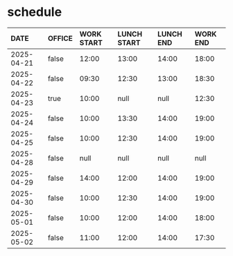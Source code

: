 # schedule

| DATE | OFFICE | WORK START | LUNCH START | LUNCH END | WORK END |
| :-- | :-- | :-- | :-- | :-- | :-- |
| 2025-04-21 | false | 12:00 | 13:00 | 14:00 | 18:00 |
| 2025-04-22 | false | 09:30 | 12:30 | 13:00 | 18:30 |
| 2025-04-23 | true | 10:00 | null | null | 12:30 |
| 2025-04-24 | false | 10:00 | 13:30 | 14:00 | 19:00 |
| 2025-04-25 | false | 10:00 | 12:30 | 14:00 | 19:00 |
| 2025-04-28 | false | null | null | null | null |
| 2025-04-29 | false | 14:00 | 12:00 | 14:00 | 19:00 |
| 2025-04-30 | false | 10:00 | 12:30 | 14:00 | 19:00 |
| 2025-05-01 | false | 10:00 | 12:00 | 14:00 | 18:00 |
| 2025-05-02 | false | 11:00 | 12:00 | 14:00 | 17:30 |
